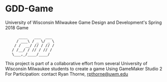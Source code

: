 # GDD-Game
University of Wisconsin Milwaukee Game Design and Development's Spring 2018 Game

~~~~~~~~~~~~~~~~~~~~~~~~~~~
      ____   ___  ___ 
     / ___\ / _ \/ _ \
    / /  __/ // / // /
   / /__/ / // / // / 
   \___,_/____/____/  

~~~~~~~~~~~~~~~~~~~~~~~~~~~

This project is part of a collaborative effort from several University of Wisconsin Milwaukee students to create a game
Using GameMaker Studio 2
For Participation: contact Ryan Thorne, rpthorne@uwm.edu
